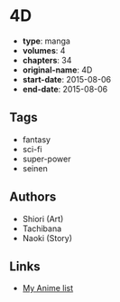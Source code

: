 # 4D

-   **type**: manga
-   **volumes**: 4
-   **chapters**: 34
-   **original-name**: 4D
-   **start-date**: 2015-08-06
-   **end-date**: 2015-08-06

## Tags

-   fantasy
-   sci-fi
-   super-power
-   seinen

## Authors

-   Shiori (Art)
-   Tachibana
-   Naoki (Story)

## Links

-   [My Anime list](https://myanimelist.net/manga/92753/4D)
